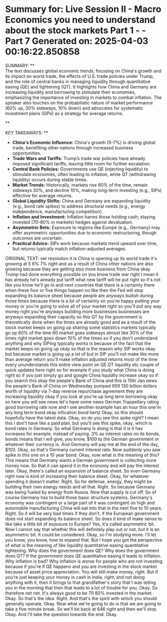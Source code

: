 Summary for: Live Session II - Macro Economics you need to understand about the stock markets Part 1 - - Part 7
Generated on: 2025-04-03 00:16:22.850858
==================================================

SUMMARY:
**  
The text discusses global economic trends, focusing on China's growth and its impact on world trade, the effects of U.S. trade policies under Trump, and the role of central banks in managing liquidity through quantitative easing (QE) and tightening (QT). It highlights how China and Germany are increasing liquidity and borrowing to stimulate their economies, emphasizing the importance of investing in markets to combat inflation. The speaker also touches on the probabilistic nature of market performance (60% up, 30% sideways, 10% down) and advocates for systematic investment plans (SIPs) as a strategy for average returns.

**

KEY TAKEAWAYS:
**  
- **China's Economic Influence:** China's growth (5–7%) is driving global trade, benefiting other nations through increased business opportunities.  
- **Trade Wars and Tariffs:** Trump’s trade war policies have already imposed significant tariffs, leaving little room for further escalation.  
- **Central Bank Policies:** Governments use QE (injecting liquidity) to stimulate economies, often leading to inflation, while QT (withdrawing liquidity) occurs during stable times.  
- **Market Trends:** Historically, markets rise 60% of the time, remain sideways 30%, and decline 10%, making long-term investing (e.g., SIPs) effective for average returns.  
- **Global Liquidity Shifts:** China and Germany are expanding liquidity (e.g., bond rate spikes) to address structural needs (e.g., energy independence, manufacturing competition).  
- **Inflation and Investment:** Inflation harms those holding cash; staying invested (70–80% in markets) hedges against devaluation.  
- **Asymmetric Bets:** Exposure to regions like Europe (e.g., Germany) may offer asymmetric opportunities due to economic restructuring, though outcomes are uncertain.  
- **Practical Advice:** SIPs work because markets trend upward over time, but returns typically match inflation-adjusted averages.

ORIGINAL TEXT:
ver resolution it is China is opening up its world trade it's growing at 5 6% 7% right and as a result of China other nations are also growing because they are getting also more business from China okay Trump had done everything possible on you know trade war right I mean it has already he's already put tariff what new tariff will he put right so it's not like you know he'll go in and next countries that there is a certainty there when these four or five things happen no like then the Fed will stop expanding its balance sheet because people are anyways bullish during those times because there is a lot of certainty so you're happy putting your money or you're going to solve all of your market right so you'll put any way money right you're anyways building more businesses businesses are anyways expanding their capacity so this QT by the government is theoretically done when the times are already good and as a result of the stock market keeps on going up sharing some statistics markets typically go up 60% of the time 60 market goes sideways almost like 30% of the times right market goes down 10% of the times so if you don't understand anything and why SIPing typically works is because of the fact that the market keeps on going up okay so that is the reason why SIP works okay but because market is going up a lot of but in SIP you'll not make like more than average return you'll make inflation adjusted returns most of the time every ununderstands this entire view point on QE QT liquidity etc couple of quick updates here right so for example if you study what China is doing right so if you just simply go and google China liquidity increase okay so if you search this okay the people's Bank of China and this is 15th Jan news the people's Bank of China on Wednesday pumped 959 130 billion dollars worth of liquidity via 7-day reverse repurchase agreement they are increasing liquidity okay if you look at you're up long term borrowing okay so here you will see news let's have some news German Trappellary rating good borrowing rate now and I see another example has an hour this one'm any long term bond okay irification bond hertz Okay, so this should hopefully have the latest data. Okay, so do you see this spike right? I mean this I don't have like a paid plan, but you'll see this spike, okay, which is bond rates in Germany. So what Germany is doing is that it is it has increases for example, instead of paying. 3% as interest rates on its bonds, bonds means that I will give, you know, $100 to the German government or whatever their currency is. And Germany will pay me at the end of the day, $103. Okay, so that's Germany current interest rate. Now suddenly you saw spike in this one on a 10 year bond. Okay, now what is the meaning of this? This means that Germany wants a German government is collecting more money now. So that it can spend it in the economy and will pay the interest later. Okay, there's called an expansion of balance sheet. So even Germany right now is kind of increasing their balance sheet. Okay, for whatever spending it doesn't matter. Right. So for defense, energy, they might be building their own energy needs and all that. Right. So because Germany was being fueled by energy from Russia. Now that supply is cut off. So of course Germany has to build those basic structure systems. Germany's economy was contingent or a large part of it was contingent on high and automobile manufacturing China will eat into that in the next five to 10 years. Right. So it will be very bad times if they don't, if the European government does not start expanding its balance sheet. So does it kind of make sense to like take a little bit of exposure to Europe? Yes, it's called asymmetric bit. Now I cannot say that whether this will definitely play out or not, but it is an asymmetric bit. It could be considered. Okay, so I'm studying more. I'll let you know, you know, how to expand that. But I hope you got the perspective of what is the meaning of like liquidity quantitative easing quantitative tightening. Why does the government does QE? Why does the government does QT? If the government does QE quantitative easing it leads to inflation. Why inflation is bad? Why inflation is worse for people who are not investing because if you're if QE happens and you are investing in the stock market because of asset price appreciation. You will still make money, right. But if you're just keeping your money in cash in India, right, and not doing anything with it, then it brings to that grandfather's story that I was telling you in the morning that then that leads to a lot of trouble for you. Okay. So therefore net net. It's always good to be 70 80% invested in the market. Okay. So that's the idea. Right. And that's the spirit with which you should generally operate. Okay. Now what we're going to do is that we are going to take a five minute break. So we'll be back at 646 right and then we'll stop. Okay. And I'll take the question towards the end. Okay.